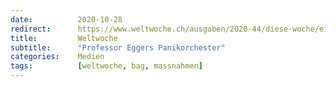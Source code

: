 ```yaml
---
date:          2020-10-28
redirect:      https://www.weltwoche.ch/ausgaben/2020-44/diese-woche/eilmeldung-die-weltwoche-ausgabe-44-2020.html
title:         Weltwoche
subtitle:      "Professor Eggers Panikorchester"
categories:    Medien
tags:          [weltwoche, bag, massnahmen]
---
```

